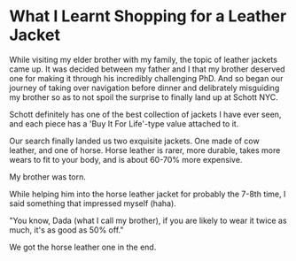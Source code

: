 # What I Learnt Shopping for a Leather Jacket

While visiting my elder brother with my family, the topic of leather jackets came up. It was decided between my father and I that my brother deserved one for making it through his incredibly challenging PhD. And so began our journey of taking over navigation before dinner and delibrately misguiding my brother so as to not spoil the surprise to finally land up at Schott NYC.

Schott definitely has one of the best collection of jackets I have ever seen, and each piece has a 'Buy It For Life'-type value attached to it.

Our search finally landed us two exquisite jackets. One made of cow leather, and one of horse. Horse leather is rarer, more durable, takes more wears to fit to your body, and is about 60-70% more expensive.

My brother was torn. 

While helping him into the horse leather jacket for probably the 7-8th time, I said something that impressed myself (haha).

"You know, Dada (what I call my brother), if you are likely to wear it twice as much, it's as good as 50% off."

We got the horse leather one in the end.